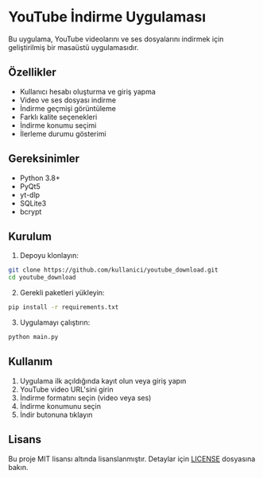 # YouTube İndirme Uygulaması

Bu uygulama, YouTube videolarını ve ses dosyalarını indirmek için geliştirilmiş bir masaüstü uygulamasıdır.

## Özellikler

- Kullanıcı hesabı oluşturma ve giriş yapma
- Video ve ses dosyası indirme
- İndirme geçmişi görüntüleme
- Farklı kalite seçenekleri
- İndirme konumu seçimi
- İlerleme durumu gösterimi

## Gereksinimler

- Python 3.8+
- PyQt5
- yt-dlp
- SQLite3
- bcrypt

## Kurulum

1. Depoyu klonlayın:
```bash
git clone https://github.com/kullanici/youtube_download.git
cd youtube_download
```

2. Gerekli paketleri yükleyin:
```bash
pip install -r requirements.txt
```

3. Uygulamayı çalıştırın:
```bash
python main.py
```

## Kullanım

1. Uygulama ilk açıldığında kayıt olun veya giriş yapın
2. YouTube video URL'sini girin
3. İndirme formatını seçin (video veya ses)
4. İndirme konumunu seçin
5. İndir butonuna tıklayın

## Lisans

Bu proje MIT lisansı altında lisanslanmıştır. Detaylar için [LICENSE](LICENSE) dosyasına bakın. 